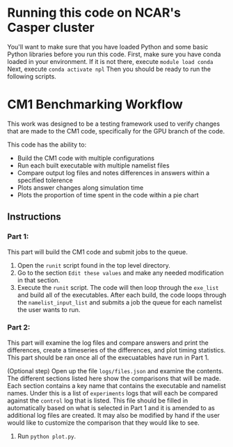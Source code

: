 # Running this code on NCAR's Casper cluster
You'll want to make sure that you have loaded Python and some basic Python libraries before you run this code.
First, make sure you have conda loaded in your environment.  If it is not there, execute
`module load conda`
Next, execute
`conda activate npl`
Then you should be ready to run the following scripts.

# CM1 Benchmarking Workflow
This work was designed to be a testing framework used to verify changes that are made to the CM1 code, specifically for the GPU branch of the code. 

This code has the ability to:
- Build the CM1 code with multiple configurations
- Run each built executable with multiple namelist files
- Compare output log files and notes differences in answers within a specified tolerence
- Plots answer changes along simulation time
- Plots the proportion of time spent in the code within a pie chart


## Instructions
### Part 1:
This part will build the CM1 code and submit jobs to the queue.
1. Open the `runit` script found in the top level directory.
2. Go to the section `Edit these values` and make any needed modification in that section.
3. Execute the `runit` script.
The code will then loop through the `exe_list` and build all of the executables.  After each build, the code loops through the `namelist_input_list` 
and submits a job the queue for each namelist the user wants to run.

### Part 2:
This part will examine the log files and compare answers and print the differences, create a timeseries of the differences, and plot timing statistics.  This part should be ran once all of the execuatables have run in Part 1.

(Optional step) Open up the file `logs/files.json` and examine the contents.  The different sections listed here show the comparisons that will be made.  Each section contains a key name that contains the executable and namelist names.  Under this is a list of `experiments` logs that will each be compared against the `control` log that is listed.  This file should be filled in automatically based on what is selected in Part 1 and it is amended to as additional log files are created.  It may also be modified by hand if the user would like to customize the comparison that they would like to see.
1. Run `python plot.py`.
